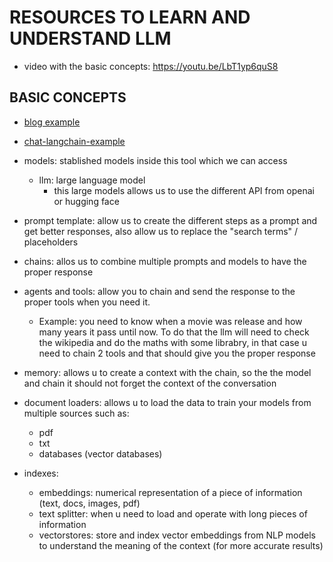 # RESOURCES TO LEARN AND UNDERSTAND LLM

- video with the basic concepts: https://youtu.be/LbT1yp6quS8

## BASIC CONCEPTS
- [blog example](https://www.python-engineer.com/posts/langchain-crash-course/)
- [chat-langchain-example](https://github.com/hwchase17/chat-langchain)

- models: stablished models inside this tool which we can access
  - llm: large language model
    - this large models allows us to use the different API from openai or hugging face
- prompt template: allow us to create the different steps as a prompt and get better responses, also allow us to replace the "search terms" / placeholders
- chains: allos us to combine multiple prompts and models to have the proper response
- agents and tools: allow you to chain and send the response to the proper tools when you need it.
  - Example: you need to know when a movie was release and how many years it pass until now. To do that the llm will need to check the wikipedia and do the maths with some librabry, in that case u need to chain 2 tools and that should give you the proper response
- memory: allows u to create a context with the chain, so the the model and chain it should not forget the context of the conversation
- document loaders: allows u to load the data to train your models from multiple sources such as:
  - pdf
  - txt
  - databases (vector databases)
- indexes: 
  - embeddings: numerical representation of a piece of information (text, docs, images, pdf)
  - text splitter: when u need to load and operate with long pieces of information
  - vectorstores: store and index vector embeddings from NLP models to understand the meaning of the context (for more accurate results)
